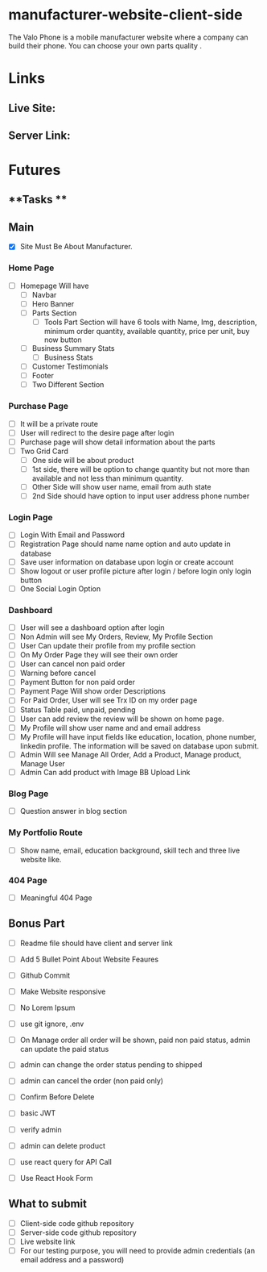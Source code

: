 # manufacturer-website-client-side

The Valo Phone is a mobile manufacturer website where a company can build their phone. You can choose your own parts quality .


# Links

## Live Site: 
## Server Link:

# Futures 

## **Tasks **
## Main 
- [x] Site Must Be About Manufacturer.

### Home Page
- [ ] Homepage Will have 
   - [ ] Navbar
  - [ ] Hero Banner
  - [ ] Parts Section
    - [ ] Tools Part Section will have 6 tools with Name, Img, description, minimum order quantity, available quantity, price per unit, buy now button
  - [ ] Business Summary Stats
    - [ ] Business Stats
  - [ ] Customer Testimonials 
  - [ ] Footer
  - [ ] Two Different Section 

### Purchase Page 
- [ ] It will be a private route
- [ ] User will redirect to the desire page after login
- [ ] Purchase page will show detail information about the parts
- [ ] Two Grid Card
  - [ ] One side will be about product
  - [ ] 1st side, there will be option to change quantity but not more than available and not less than minimum quantity.
  - [ ] Other Side will show user name, email from auth state
  - [ ] 2nd Side should have option to input user address phone number

### Login Page 
- [ ] Login With Email and Password
- [ ] Registration Page should name name option and auto update in database
- [ ] Save user information on database upon login or create account
- [ ] Show logout or user profile picture after login / before login only login button
- [ ] One Social Login Option 
  
### Dashboard 
- [ ] User will see a dashboard option after login 
- [ ] Non Admin will see My Orders, Review, My Profile Section
- [ ] User Can update their profile from my profile section 
- [ ] On My Order Page they will see their own order 
- [ ] User can cancel non paid order
- [ ] Warning before cancel
- [ ] Payment Button for non paid order
- [ ] Payment Page Will show order Descriptions 
- [ ] For Paid Order, User will see Trx ID on my order page 
- [ ] Status Table paid, unpaid, pending 
- [ ] User can add review the review will be shown on home page. 
- [ ] My Profile will show user name and and email address
- [ ] My Profile will have input fields like education, location, phone number,  linkedin profile. The information will be saved on database upon submit.
- [ ] Admin Will see Manage All Order, Add a Product, Manage product,  Manage User
- [ ] Admin Can add product with Image BB Upload Link

### Blog Page
- [ ] Question answer in blog section
### My Portfolio Route
- [ ] Show name, email, education background, skill tech and three live website like. 

### 404 Page
- [ ] Meaningful 404 Page 

## Bonus Part

- [ ] Readme file should have client and server link
- [ ] Add 5 Bullet Point About Website Feaures
- [ ] Github Commit
- [ ] Make Website responsive 
- [ ] No Lorem Ipsum
- [ ] use git ignore, .env 
- [ ] On Manage order all order will be shown, paid non paid status, admin can update the paid status
- [ ] admin can change the order status pending to shipped
- [ ] admin can cancel the order (non paid only)
- [ ] Confirm Before Delete
- [ ] basic JWT
- [ ] verify admin
- [ ] admin can delete product
- [ ] use react query for API Call
- [ ] Use React Hook Form


## What to submit 
- [ ] Client-side code github repository
- [ ] Server-side code github repository
- [ ] Live website link
- [ ] For our testing purpose, you will need to provide admin credentials (an email address and a password)